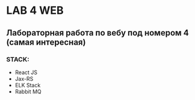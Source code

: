 # LAB 4 WEB

## Лабораторная работа по вебу под номером 4 (самая интересная)

### STACK:

- React JS
- Jax-RS
- ELK Stack
- Rabbit MQ
